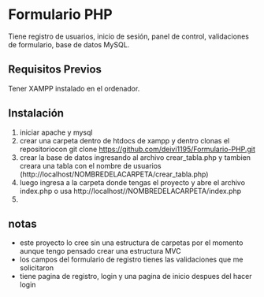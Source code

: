 # Formulario PHP 

Tiene registro de usuarios, inicio de sesión, panel de control, validaciones de formulario, base de datos MySQL.

## Requisitos Previos

Tener XAMPP instalado en el ordenador.

## Instalación

1. iniciar apache y mysql
2. crear una carpeta dentro de htdocs de xampp
y dentro clonas el repositoriocon git clone https://github.com/deivi1195/Formulario-PHP.git
3. crear la base de datos ingresando al archivo crear_tabla.php y tambien creara una tabla con el nombre de usuarios (http://localhost/NOMBREDELACARPETA/crear_tabla.php)
4. luego ingresa a la carpeta donde tengas el proyecto y abre el archivo index.php o usa 
http://localhost//NOMBREDELACARPETA/index.php
5. 

## notas
- este proyecto lo cree sin una estructura de carpetas por el momento aunque tengo pensado crear una estructura MVC
- los campos del formulario de registro tienes las validaciones que me solicitaron
- tiene pagina de registro, login y una pagina de inicio despues del hacer login


